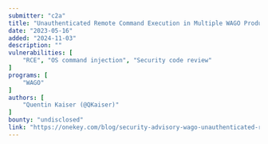 ```yaml
---
submitter: "c2a"
title: "Unauthenticated Remote Command Execution in Multiple WAGO Products"
date: "2023-05-16"
added: "2024-11-03"
description: ""
vulnerabilities: [
    "RCE", "OS command injection", "Security code review"
]
programs: [
    "WAGO"
]
authors: [
    "Quentin Kaiser (@QKaiser)"
]
bounty: "undisclosed"
link: "https://onekey.com/blog/security-advisory-wago-unauthenticated-remote-command-execution/"
---
```




